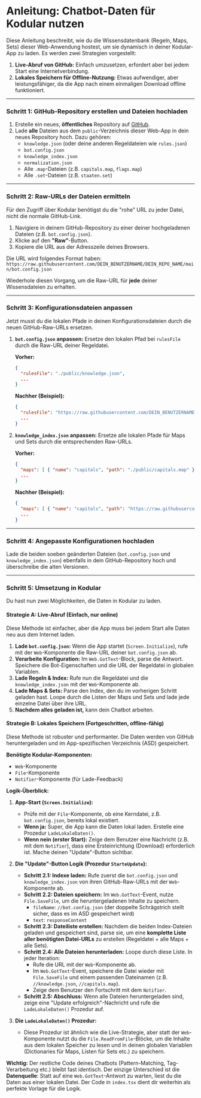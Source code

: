 
# Anleitung: Chatbot-Daten für Kodular nutzen

Diese Anleitung beschreibt, wie du die Wissensdatenbank (Regeln, Maps, Sets) dieser Web-Anwendung hostest, um sie dynamisch in deiner Kodular-App zu laden. Es werden zwei Strategien vorgestellt:

1.  **Live-Abruf von GitHub:** Einfach umzusetzen, erfordert aber bei jedem Start eine Internetverbindung.
2.  **Lokales Speichern für Offline-Nutzung:** Etwas aufwendiger, aber leistungsfähiger, da die App nach einem einmaligen Download offline funktioniert.

---

### Schritt 1: GitHub-Repository erstellen und Dateien hochladen

1.  Erstelle ein neues, **öffentliches** Repository auf [GitHub](https://github.com/).
2.  Lade **alle** Dateien aus dem `public`-Verzeichnis dieser Web-App in dein neues Repository hoch. Dazu gehören:
    - `knowledge.json` (oder deine anderen Regeldateien wie `rules.json`)
    - `bot.config.json`
    - `knowledge_index.json`
    - `normalization.json`
    - Alle `.map`-Dateien (z.B. `capitals.map`, `flags.map`)
    - Alle `.set`-Dateien (z.B. `staaten.set`)

---

### Schritt 2: Raw-URLs der Dateien ermitteln

Für den Zugriff über Kodular benötigst du die "rohe" URL zu jeder Datei, nicht die normale GitHub-Link.

1.  Navigiere in deinem GitHub-Repository zu einer deiner hochgeladenen Dateien (z.B. `bot.config.json`).
2.  Klicke auf den **"Raw"**-Button.
3.  Kopiere die URL aus der Adresszeile deines Browsers.

Die URL wird folgendes Format haben:
`https://raw.githubusercontent.com/DEIN_BENUTZERNAME/DEIN_REPO_NAME/main/bot.config.json`

Wiederhole diesen Vorgang, um die Raw-URL für **jede** deiner Wissensdateien zu erhalten.

---

### Schritt 3: Konfigurationsdateien anpassen

Jetzt musst du die lokalen Pfade in deinen Konfigurationsdateien durch die neuen GitHub-Raw-URLs ersetzen.

1.  **`bot.config.json` anpassen:**
    Ersetze den lokalen Pfad bei `rulesFile` durch die Raw-URL deiner Regeldatei.

    **Vorher:**
    ```json
    {
      "rulesFile": "./public/knowledge.json",
      ...
    }
    ```

    **Nachher (Beispiel):**
    ```json
    {
      "rulesFile": "https://raw.githubusercontent.com/DEIN_BENUTZERNAME/DEIN_REPO_NAME/main/knowledge.json",
      ...
    }
    ```

2.  **`knowledge_index.json` anpassen:**
    Ersetze alle lokalen Pfade für Maps und Sets durch die entsprechenden Raw-URLs.

    **Vorher:**
    ```json
    {
      "maps": [ { "name": "capitals", "path": "./public/capitals.map" } ],
      ...
    }
    ```

    **Nachher (Beispiel):**
    ```json
    {
      "maps": [ { "name": "capitals", "path": "https://raw.githubusercontent.com/DEIN_BENUTZERNAME/DEIN_REPO_NAME/main/capitals.map" } ],
      ...
    }
    ```

---

### Schritt 4: Angepasste Konfigurationen hochladen

Lade die beiden soeben geänderten Dateien (`bot.config.json` und `knowledge_index.json`) ebenfalls in dein GitHub-Repository hoch und überschreibe die alten Versionen.

---

### Schritt 5: Umsetzung in Kodular

Du hast nun zwei Möglichkeiten, die Daten in Kodular zu laden.

#### Strategie A: Live-Abruf (Einfach, nur online)

Diese Methode ist einfacher, aber die App muss bei jedem Start alle Daten neu aus dem Internet laden.

1.  **Lade `bot.config.json`:** Wenn die App startet (`Screen.Initialize`), rufe mit der `Web`-Komponente die Raw-URL deiner `bot.config.json` ab.
2.  **Verarbeite Konfiguration:** Im `Web.GotText`-Block, parse die Antwort. Speichere die Bot-Eigenschaften und die URL der Regeldatei in globalen Variablen.
3.  **Lade Regeln & Index:** Rufe nun die Regeldatei und die `knowledge_index.json` mit der `Web`-Komponente ab.
4.  **Lade Maps & Sets:** Parse den Index, den du im vorherigen Schritt geladen hast. Loope durch die Listen der Maps und Sets und lade jede einzelne Datei über ihre URL.
5.  **Nachdem alles geladen ist,** kann dein Chatbot arbeiten.

#### Strategie B: Lokales Speichern (Fortgeschritten, offline-fähig)

Diese Methode ist robuster und performanter. Die Daten werden von GitHub heruntergeladen und im App-spezifischen Verzeichnis (ASD) gespeichert.

**Benötigte Kodular-Komponenten:**
-   `Web`-Komponente
-   `File`-Komponente
-   `Notifier`-Komponente (für Lade-Feedback)

**Logik-Überblick:**

1.  **App-Start (`Screen.Initialize`):**
    -   Prüfe mit der `File`-Komponente, ob eine Kerndatei, z.B. `bot.config.json`, bereits lokal existiert.
    -   **Wenn ja:** Super, die App kann die Daten lokal laden. Erstelle eine Prozedur `LadeLokaleDaten()`.
    -   **Wenn nein (erster Start):** Zeige dem Benutzer eine Nachricht (z.B. mit dem `Notifier`), dass eine Ersteinrichtung (Download) erforderlich ist. Mache deinen "Update"-Button sichtbar.

2.  **Die "Update"-Button Logik (Prozedur `StarteUpdate`):**
    -   **Schritt 2.1: Indexe laden:** Rufe zuerst die `bot.config.json` und `knowledge_index.json` von ihren GitHub-Raw-URLs mit der `Web`-Komponente ab.
    -   **Schritt 2.2: Dateien speichern:** Im `Web.GotText`-Event, nutze `File.SaveFile`, um die heruntergeladenen Inhalte zu speichern.
        -   `fileName`: `//bot.config.json` (der doppelte Schrägstrich stellt sicher, dass es im ASD gespeichert wird)
        -   `text`: `responseContent`
    -   **Schritt 2.3: Dateiliste erstellen:** Nachdem die beiden Index-Dateien geladen und gespeichert sind, parse sie, um eine **komplette Liste aller benötigten Datei-URLs** zu erstellen (Regeldatei + alle Maps + alle Sets).
    -   **Schritt 2.4: Alle Dateien herunterladen:** Loope durch diese Liste. In jeder Iteration:
        -   Rufe die URL mit der `Web`-Komponente ab.
        -   Im `Web.GotText`-Event, speichere die Datei wieder mit `File.SaveFile` und einem passenden Dateinamen (z.B. `//knowledge.json`, `//capitals.map`).
        -   Zeige dem Benutzer den Fortschritt mit dem `Notifier`.
    -   **Schritt 2.5: Abschluss:** Wenn alle Dateien heruntergeladen sind, zeige eine "Update erfolgreich"-Nachricht und rufe die `LadeLokaleDaten()` Prozedur auf.

3.  **Die `LadeLokaleDaten()` Prozedur:**
    -   Diese Prozedur ist ähnlich wie die Live-Strategie, aber statt der `Web`-Komponente nutzt du die `File.ReadFromFile`-Blöcke, um die Inhalte aus dem lokalen Speicher zu lesen und in deinen globalen Variablen (Dictionaries für Maps, Listen für Sets etc.) zu speichern.

**Wichtig:** Der restliche Code deines Chatbots (Pattern-Matching, Tag-Verarbeitung etc.) bleibt fast identisch. Der einzige Unterschied ist die **Datenquelle**: Statt auf eine `Web.GotText`-Antwort zu warten, liest du die Daten aus einer lokalen Datei. Der Code in `index.tsx` dient dir weiterhin als perfekte Vorlage für die Logik.
